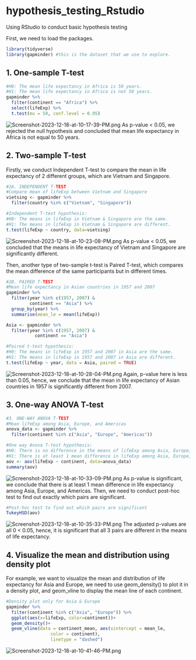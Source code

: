 # hypothesis_testing_Rstudio
Using RStudio to conduct basic hypothesis testing

First, we need to load the packages.
```r
library(tidyverse)
library(gapminder) #this is the dataset that we use to explore.
```
## 1. One-sample T-test
```r
#H0: The mean life expectancy in Africa is 50 years.
#H1: The mean life expectancy in Africa is not 50 years.
gapminder %>% 
  filter(continent == "Africa") %>% 
  select(lifeExp) %>% 
  t.test(mu = 50, conf.level = 0.95)
```
![Screenshot-2023-12-18-at-10-17-39-PM.png](https://i.postimg.cc/W45zxdcg/Screenshot-2023-12-18-at-10-17-39-PM.png)
As p-value < 0.05, we rejected the null hypothesis and concluded that mean life expectancy in Africa is not equal to 50 years.

## 2. Two-sample T-test
Firstly, we conduct Independent T-test to compare the mean in life expectancy of 2 different groups, which are Vietnam and Singapore.
```r
#2A. INDEPENDENT T-TEST
#Compare mean of lifeExp between Vietnam and Singapore
vietsing <- gapminder %>% 
  filter(country %in% c("Vietnam", "Singapore"))

#Independent T-test hypothesis:
#H0: The means in lifeExp in Vietnam & Singapore are the same.
#H1: The means in lifeExp in Vietnam & Singapore are different.
t.test(lifeExp ~ country, data=vietsing)
```
![Screenshot-2023-12-18-at-10-23-08-PM.png](https://i.postimg.cc/k5Z3VSrn/Screenshot-2023-12-18-at-10-23-08-PM.png)
As p-value < 0.05, we concluded that the means in life expectancy of Vietnam and Singapore are significantly different.

Then, another type of two-sample t-test is Paired T-test, which compares the mean difference of the same participants but in different times. 
```r
#2B. PAIRED T-TEST
#Mean life expectancy in Asian countries in 1957 and 2007
gapminder %>% 
  filter(year %in% c(1957, 2007) &
         continent == "Asia") %>% 
  group_by(year) %>% 
  summarise(mean_le = mean(lifeExp))

Asia <- gapminder %>% 
  filter(year %in% c(1957, 2007) &
           continent == "Asia")

#Paired t-test hypothesis:
#H0: The means in lifeExp in 1957 and 2007 in Asia are the same.
#H1: The means in lifeExp in 1957 and 2007 in Asia are different.
t.test(lifeExp ~ year, data = Asia, paired = TRUE)
```
![Screenshot-2023-12-18-at-10-28-04-PM.png](https://i.postimg.cc/bNC4sbfs/Screenshot-2023-12-18-at-10-28-04-PM.png)
Again, p-value here is less than 0.05, hence, we conclude that the mean in life expectancy of Asian countries in 1957 is significantly different from 2007.

## 3. One-way ANOVA T-test
```r
#3. ONE-WAY ANOVA T-TEST
#Mean lifeExp among Asia, Europe, and Americas
anova_data <- gapminder %>% 
  filter(continent %in% c("Asia", "Europe", "Americas"))

#One way Anova T-test hypothesis:
#H0: There is no difference in the means of lifeExp among Asia, Europe, and Americas
#H1: There is at least 1 mean difference in lifeExp among Asia, Europe, and Americas
aov <- aov(lifeExp ~ continent, data=anova_data)
summary(aov)
```
![Screenshot-2023-12-18-at-10-33-09-PM.png](https://i.postimg.cc/02SPRcw9/Screenshot-2023-12-18-at-10-33-09-PM.png)
As p-value is significant, we conclude that there is at least 1 mean difference in life expectancy among Asia, Europe, and Americas. Then, we need to conduct post-hoc test to find out exactly which pairs are significant.
```r
#Post-hoc test to find out which pairs are significant
TukeyHSD(aov)
```
![Screenshot-2023-12-18-at-10-35-33-PM.png](https://i.postimg.cc/250Vb2GP/Screenshot-2023-12-18-at-10-35-33-PM.png)
The adjusted p-values are all 0 < 0.05, hence, it is significant that all 3 pairs are different in the means of life expectancy.

## 4. Visualize the mean and distribution using density plot
For example, we want to visualize the mean and distribution of life expectancy for Asia and Europe, we need to use geom_density() to plot it in a density plot, and geom_vline to display the mean line of each continent.
```r
#Density plot only for Asia & Europe
gapminder %>%
  filter(continent %in% c("Asia", "Europe")) %>% 
  ggplot(aes(x=lifeExp, color=continent))+
  geom_density()+
  geom_vline(data = continent_mean, aes(xintercept = mean_le,
                 color = continent),
                 linetype = "dashed")
```
![Screenshot-2023-12-18-at-10-41-46-PM.png](https://i.postimg.cc/zBbbs4Yq/Screenshot-2023-12-18-at-10-41-46-PM.png)





